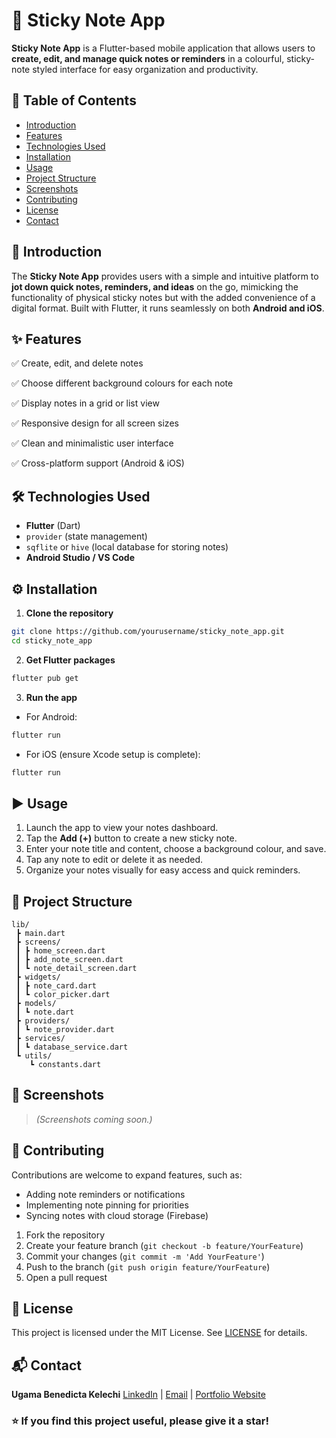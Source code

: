 # 📝 Sticky Note App

**Sticky Note App** is a Flutter-based mobile application that allows users to **create, edit, and manage quick notes or reminders** in a colourful, sticky-note styled interface for easy organization and productivity.



## 📑 Table of Contents

* [Introduction](#introduction)
* [Features](#features)
* [Technologies Used](#technologies-used)
* [Installation](#installation)
* [Usage](#usage)
* [Project Structure](#project-structure)
* [Screenshots](#screenshots)
* [Contributing](#contributing)
* [License](#license)
* [Contact](#contact)



## 📝 Introduction

The **Sticky Note App** provides users with a simple and intuitive platform to **jot down quick notes, reminders, and ideas** on the go, mimicking the functionality of physical sticky notes but with the added convenience of a digital format. Built with Flutter, it runs seamlessly on both **Android and iOS**.



## ✨ Features

✅ Create, edit, and delete notes

✅ Choose different background colours for each note

✅ Display notes in a grid or list view

✅ Responsive design for all screen sizes

✅ Clean and minimalistic user interface

✅ Cross-platform support (Android & iOS)



## 🛠️ Technologies Used

* **Flutter** (Dart)
* `provider` (state management)
* `sqflite` or `hive` (local database for storing notes)
* **Android Studio / VS Code**



## ⚙️ Installation

1. **Clone the repository**

```bash
git clone https://github.com/yourusername/sticky_note_app.git
cd sticky_note_app
```

2. **Get Flutter packages**

```bash
flutter pub get
```

3. **Run the app**

* For Android:

```bash
flutter run
```

* For iOS (ensure Xcode setup is complete):

```bash
flutter run
```



## ▶️ Usage

1. Launch the app to view your notes dashboard.
2. Tap the **Add (+)** button to create a new sticky note.
3. Enter your note title and content, choose a background colour, and save.
4. Tap any note to edit or delete it as needed.
5. Organize your notes visually for easy access and quick reminders.



## 📁 Project Structure

```
lib/
 ┣ main.dart
 ┣ screens/
 ┃ ┣ home_screen.dart
 ┃ ┣ add_note_screen.dart
 ┃ ┗ note_detail_screen.dart
 ┣ widgets/
 ┃ ┣ note_card.dart
 ┃ ┗ color_picker.dart
 ┣ models/
 ┃ ┗ note.dart
 ┣ providers/
 ┃ ┗ note_provider.dart
 ┣ services/
 ┃ ┗ database_service.dart
 ┗ utils/
    ┗ constants.dart
```



## 📸 Screenshots

> *(Screenshots coming soon.)*



## 🤝 Contributing

Contributions are welcome to expand features, such as:

* Adding note reminders or notifications
* Implementing note pinning for priorities
* Syncing notes with cloud storage (Firebase)

1. Fork the repository
2. Create your feature branch (`git checkout -b feature/YourFeature`)
3. Commit your changes (`git commit -m 'Add YourFeature'`)
4. Push to the branch (`git push origin feature/YourFeature`)
5. Open a pull request



## 📄 License

This project is licensed under the MIT License. See [LICENSE](LICENSE) for details.



## 📬 Contact

**Ugama Benedicta Kelechi**
[LinkedIn](www.linkedin.com/in/ugama-benedicta-kelechi-codergirl-103041300) | [Email](mailto:ugamakelechi501.com) | [Portfolio Website](#)



### ⭐️ If you find this project useful, please give it a star!


